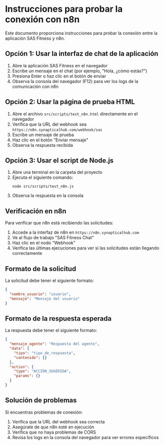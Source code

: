 # Instrucciones para probar la conexión con n8n

Este documento proporciona instrucciones para probar la conexión entre la aplicación SAS Fitness y n8n.

## Opción 1: Usar la interfaz de chat de la aplicación

1. Abre la aplicación SAS Fitness en el navegador
2. Escribe un mensaje en el chat (por ejemplo, "Hola, ¿cómo estás?")
3. Presiona Enter o haz clic en el botón de enviar
4. Observa la consola del navegador (F12) para ver los logs de la comunicación con n8n

## Opción 2: Usar la página de prueba HTML

1. Abre el archivo `src/scripts/test_n8n.html` directamente en el navegador
2. Verifica que la URL del webhook sea `https://n8n.synapticalhub.com/webhook/sas`
3. Escribe un mensaje de prueba
4. Haz clic en el botón "Enviar mensaje"
5. Observa la respuesta recibida

## Opción 3: Usar el script de Node.js

1. Abre una terminal en la carpeta del proyecto
2. Ejecuta el siguiente comando:
   ```
   node src/scripts/test_n8n.js
   ```
3. Observa la respuesta en la consola

## Verificación en n8n

Para verificar que n8n está recibiendo las solicitudes:

1. Accede a la interfaz de n8n en `https://n8n.synapticalhub.com`
2. Ve al flujo de trabajo "SAS Fitness Chat"
3. Haz clic en el nodo "Webhook"
4. Verifica las últimas ejecuciones para ver si las solicitudes están llegando correctamente

## Formato de la solicitud

La solicitud debe tener el siguiente formato:

```json
{
  "nombre_usuario": "usuario",
  "mensaje": "Mensaje del usuario"
}
```

## Formato de la respuesta esperada

La respuesta debe tener el siguiente formato:

```json
{
  "mensaje_agente": "Respuesta del agente",
  "data": {
    "tipo": "tipo_de_respuesta",
    "contenido": {}
  },
  "action": {
    "type": "ACCIÓN_SUGERIDA",
    "params": {}
  }
}
```

## Solución de problemas

Si encuentras problemas de conexión:

1. Verifica que la URL del webhook sea correcta
2. Asegúrate de que n8n esté en ejecución
3. Verifica que no haya problemas de CORS
4. Revisa los logs en la consola del navegador para ver errores específicos
